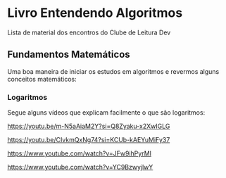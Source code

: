 # Livro Entendendo Algoritmos
Lista de material dos encontros do Clube de Leitura Dev 

## Fundamentos Matemáticos

Uma boa maneira de iniciar os estudos em algoritmos e revermos alguns conceitos matemáticos:

### Logaritmos

Segue alguns vídeos que explicam facilmente o que são logaritmos:

https://youtu.be/m-N5aAiaM2Y?si=Q8Zyaku-x2XwIGLG

https://youtu.be/CIvkmQxNg74?si=KCUb-kAEYuMiFy37

https://www.youtube.com/watch?v=JFw9ihPyrMI

https://www.youtube.com/watch?v=YC9BzwyjlwY
